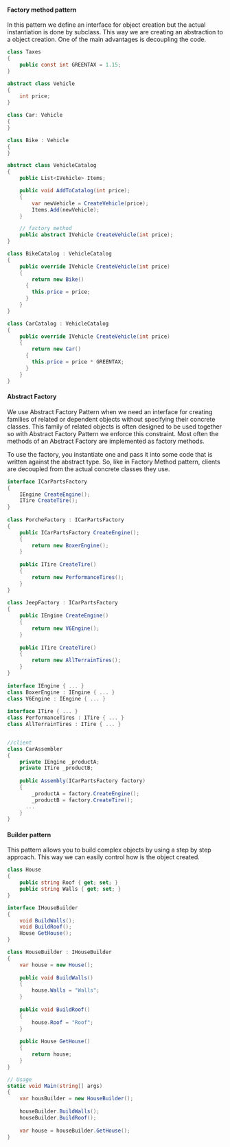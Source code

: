 #### Factory method pattern

In this pattern we define an interface for object creation but the actual instantiation is done by subclass. This way we are creating an abstraction to a object creation. One of the main advantages is decoupling the code.

```c#
class Taxes
{
    public const int GREENTAX = 1.15;
}

abstract class Vehicle
{
    int price;
}

class Car: Vehicle
{
}

class Bike : Vehicle
{
}

abstract class VehicleCatalog
{
    public List<IVehicle> Items;

    public void AddToCatalog(int price);
    {
        var newVehicle = CreateVehicle(price);
        Items.Add(newVehicle);
    }

    // factory method
    public abstract IVehicle CreateVehicle(int price);
}

class BikeCatalog : VehicleCatalog
{
    public override IVehicle CreateVehicle(int price)
    {
        return new Bike()
	  {
		this.price = price;
	  }
    }
}

class CarCatalog : VehicleCatalog
{
    public override IVehicle CreateVehicle(int price)
    {
        return new Car()
	  {
		this.price = price * GREENTAX;
	  }
    }
}
```



#### Abstract Factory

We use Abstract Factory Pattern when we need an interface for creating families of related or dependent objects without specifying their concrete classes. This family of related objects is often designed to be used together so with Abstract Factory Pattern we enforce this constraint. Most often the methods of an Abstract Factory are implemented as factory methods.

To use the factory, you instantiate one and pass it into some code that is written against the abstract type. So, like in Factory Method pattern,  clients are decoupled from the actual concrete classes they use.

```c#
interface ICarPartsFactory
{
    IEngine CreateEngine();
    ITire CreateTire();
}
 
class PorcheFactory : ICarPartsFactory
{
    public ICarPartsFactory CreateEngine();
    {
        return new BoxerEngine();
    }
 
    public ITire CreateTire()
    {
        return new PerformanceTires();
    }
}
 
class JeepFactory : ICarPartsFactory
{
    public IEngine CreateEngine()
    {
        return new V6Engine();
    }
 
    public ITire CreateTire()
    {
        return new AllTerrainTires();
    }
}
 
interface IEngine { ... }
class BoxerEngine : IEngine { ... }
class V6Engine : IEngine { ... }
 
interface ITire { ... } 
class PerformanceTires : ITire { ... }
class AllTerrainTires : ITire { ... }


//client
class CarAssembler 
{
    private IEngine _productA;
    private ITire _productB;
 
    public Assembly(ICarPartsFactory factory)
    {
        _productA = factory.CreateEngine();
        _productB = factory.CreateTire();
	  ...
    }
}
```



#### Builder pattern

This pattern allows you to build complex objects by using a step by step approach. This way we can easily control how is the object created.

```c#
class House
{
	public string Roof { get; set; }
    public string Walls { get; set; }
}

interface IHouseBuilder
{
    void BuildWalls();
    void BuildRoof();
    House GetHouse();
}

class HouseBuilder : IHouseBuilder
{
    var house = new House();
    
    public void BuildWalls()
    {
        house.Walls = "Walls";
    }
    
    public void BuildRoof()
    {
        house.Roof = "Roof";
    }
    
    public House GetHouse()
    {
        return house;
    }
}

// Usage
static void Main(string[] args)
{
    var housBuilder = new HouseBuilder();
    
    houseBuilder.BuildWalls();
    houseBuilder.BuildRoof();
    
    var house = houseBuilder.GetHouse();
}

```
